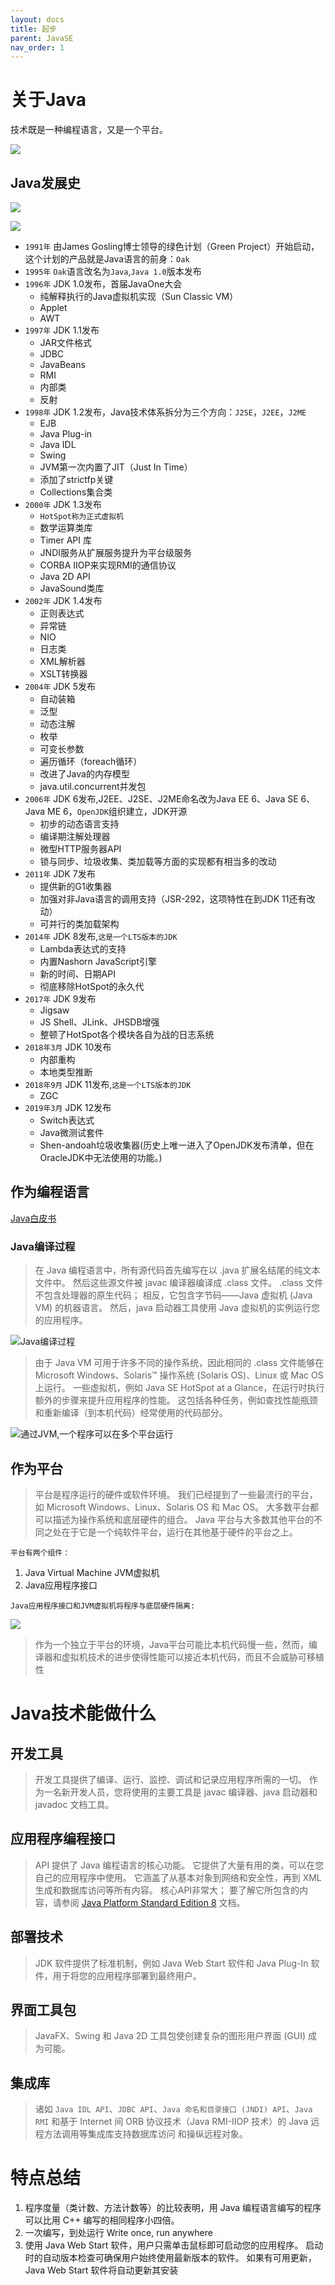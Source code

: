 ```yaml
---
layout: docs
title: 起步
parent: JavaSE
nav_order: 1
---
```


# 关于Java

技术既是一种编程语言，又是一个平台。

![](https://raw.githubusercontent.com/guosonglu/images/master/blog-img/202108271048586.jpeg)

## Java发展史

![](https://raw.githubusercontent.com/guosonglu/images/master/blog-img/202108271056669.jpeg)

![](https://raw.githubusercontent.com/guosonglu/images/master/blog-img/202108271404392.png)


- `1991年` 由James Gosling博士领导的绿色计划（Green Project）开始启动，这个计划的产品就是Java语言的前身：`Oak`
- `1995年` `Oak`语言改名为`Java`,`Java 1.0`版本发布
- `1996年` JDK 1.0发布，首届JavaOne大会
  - 纯解释执行的Java虚拟机实现（Sun Classic VM）
  - Applet
  - AWT
- `1997年` JDK 1.1发布
  - JAR文件格式
  - JDBC
  - JavaBeans
  - RMI
  - 内部类
  - 反射
- `1998年` JDK 1.2发布，Java技术体系拆分为三个方向：`J2SE`，`J2EE`，`J2ME`
  - EJB
  - Java Plug-in
  - Java IDL
  - Swing
  - JVM第一次内置了JIT（Just In Time）
  - 添加了strictfp关键
  - Collections集合类
- `2000年` JDK 1.3发布
  - `HotSpot称为正式虚拟机`
  - 数学运算类库
  - Timer API 库
  - JNDI服务从扩展服务提升为平台级服务
  - CORBA IIOP来实现RMI的通信协议
  - Java 2D API
  - JavaSound类库
- `2002年` JDK 1.4发布
  - 正则表达式
  - 异常链
  - NIO
  - 日志类
  - XML解析器
  - XSLT转换器
- `2004年` JDK 5发布
  - 自动装箱
  - 泛型
  - 动态注解
  - 枚举
  - 可变长参数
  - 遍历循环（foreach循环）
  - 改进了Java的内存模型
  - java.util.concurrent并发包
- `2006年` JDK 6发布,J2EE、J2SE、J2ME命名改为Java EE 6、Java SE 6、Java ME 6，`OpenJDK`组织建立，JDK开源
  - 初步的动态语言支持
  - 编译期注解处理器
  - 微型HTTP服务器API
  - 锁与同步、垃圾收集、类加载等方面的实现都有相当多的改动
- `2011年` JDK 7发布
  - 提供新的G1收集器
  - 加强对非Java语言的调用支持（JSR-292，这项特性在到JDK 11还有改动）
  - 可并行的类加载架构
- `2014年` JDK 8发布,`这是一个LTS版本的JDK`
  - Lambda表达式的支持
  - 内置Nashorn JavaScript引擎
  - 新的时间、日期API
  - 彻底移除HotSpot的永久代
- `2017年` JDK 9发布
  - Jigsaw
  - JS Shell、JLink、JHSDB增强
  - 整顿了HotSpot各个模块各自为战的日志系统
- `2018年3月` JDK 10发布
  - 内部重构
  - 本地类型推断
- `2018年9月` JDK 11发布,`这是一个LTS版本的JDK`
  - ZGC
- `2019年3月` JDK 12发布
  - Switch表达式
  - Java微测试套件
  - Shen-andoah垃圾收集器(历史上唯一进入了OpenJDK发布清单，但在OracleJDK中无法使用的功能。)

## 作为编程语言
[Java白皮书](https://www.oracle.com/java/technologies/language-environment.html)

### Java编译过程

> 在 Java 编程语言中，所有源代码首先编写在以 .java 扩展名结尾的纯文本文件中。 然后这些源文件被 javac 编译器编译成 .class 文件。 .class 文件不包含处理器的原生代码； 相反，它包含字节码——Java 虚拟机  (Java VM) 的机器语言。 然后，java 启动器工具使用 Java 虚拟机的实例运行您的应用程序。

![Java编译过程](https://raw.githubusercontent.com/guosonglu/images/master/blog-img/202108092131409.gif)

> 由于 Java VM 可用于许多不同的操作系统，因此相同的 .class 文件能够在 Microsoft Windows、Solaris™ 操作系统 (Solaris OS)、Linux 或 Mac OS 上运行。 一些虚拟机，例如 Java SE HotSpot at a Glance，在运行时执行额外的步骤来提升应用程序的性能。 这包括各种任务，例如查找性能瓶颈和重新编译（到本机代码）经常使用的代码部分。

![通过JVM,一个程序可以在多个平台运行](https://raw.githubusercontent.com/guosonglu/images/master/blog-img/202108092154284.gif)

## 作为平台

> 平台是程序运行的硬件或软件环境。 我们已经提到了一些最流行的平台，如 Microsoft Windows、Linux、Solaris OS 和 Mac OS。 大多数平台都可以描述为操作系统和底层硬件的组合。 Java 平台与大多数其他平台的不同之处在于它是一个纯软件平台，运行在其他基于硬件的平台之上。

`平台有两个组件：`
1. Java Virtual Machine JVM虚拟机
2. Java应用程序接口

`Java应用程序接口和JVM虚拟机将程序与底层硬件隔离:`

![](https://raw.githubusercontent.com/guosonglu/images/master/blog-img/202108092204754.gif)

> 作为一个独立于平台的环境，Java平台可能比本机代码慢一些，然而，编译器和虚拟机技术的进步使得性能可以接近本机代码，而且不会威胁可移植性

# Java技术能做什么

## 开发工具

> 开发工具提供了编译、运行、监控、调试和记录应用程序所需的一切。 作为一名新开发人员，您将使用的主要工具是 javac 编译器、java 启动器和 javadoc 文档工具。

## 应用程序编程接口

> API 提供了 Java 编程语言的核心功能。 它提供了大量有用的类，可以在您自己的应用程序中使用。 它涵盖了从基本对象到网络和安全性，再到 XML 生成和数据库访问等所有内容。 核心API非常大； 要了解它所包含的内容，请参阅 [Java Platform Standard Edition 8](https://docs.oracle.com/javase/8/docs/index.html) 文档。

## 部署技术

> JDK 软件提供了标准机制，例如 Java Web Start 软件和 Java Plug-In 软件，用于将您的应用程序部署到最终用户。

## 界面工具包

> JavaFX、Swing 和 Java 2D 工具包使创建复杂的图形用户界面 (GUI) 成为可能。

## 集成库

> 诸如 `Java IDL API`、`JDBC API`、`Java 命名和目录接口 (JNDI) API`、`Java RMI` 和基于 Internet 间 ORB 协议技术（Java RMI-IIOP 技术）的 Java 远程方法调用等集成库支持数据库访问 和操纵远程对象。

# 特点总结

1. 程序度量（类计数、方法计数等）的比较表明，用 Java 编程语言编写的程序可以比用 C++ 编写的相同程序小四倍。
2. 一次编写，到处运行 Write once, run anywhere
3. 使用 Java Web Start 软件，用户只需单击鼠标即可启动您的应用程序。 启动时的自动版本检查可确保用户始终使用最新版本的软件。 如果有可用更新，Java Web Start 软件将自动更新其安装

